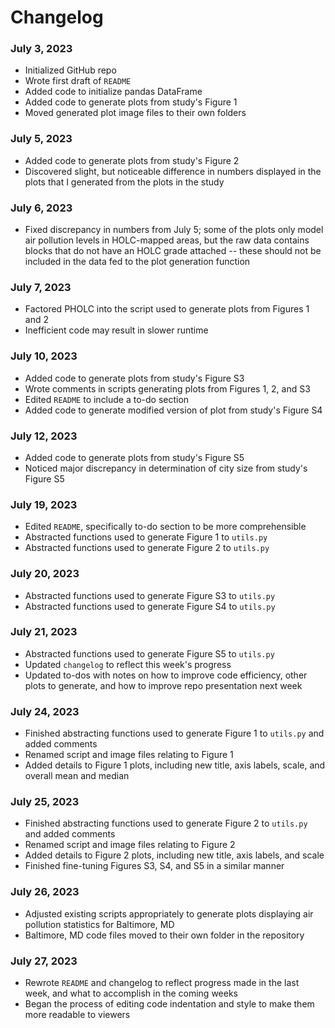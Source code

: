 # Changelog

### July 3, 2023

- Initialized GitHub repo
- Wrote first draft of `README`
- Added code to initialize pandas DataFrame
- Added code to generate plots from study's Figure 1
- Moved generated plot image files to their own folders

### July 5, 2023

- Added code to generate plots from study's Figure 2
- Discovered slight, but noticeable difference in numbers displayed in the
  plots that I generated from the plots in the study

### July 6, 2023

- Fixed discrepancy in numbers from July 5; some of the plots only model air
  pollution levels in HOLC-mapped areas, but the raw data contains blocks that
  do not have an HOLC grade attached -- these should not be included in the
  data fed to the plot generation function

### July 7, 2023

- Factored PHOLC into the script used to generate plots from Figures 1 and 2
- Inefficient code may result in slower runtime

### July 10, 2023

- Added code to generate plots from study's Figure S3
- Wrote comments in scripts generating plots from Figures 1, 2, and S3
- Edited `README` to include a to-do section
- Added code to generate modified version of plot from study's Figure S4

### July 12, 2023

- Added code to generate plots from study's Figure S5
- Noticed major discrepancy in determination of city size from study's Figure
  S5

### July 19, 2023

- Edited `README`, specifically to-do section to be more comprehensible
- Abstracted functions used to generate Figure 1 to `utils.py`
- Abstracted functions used to generate Figure 2 to `utils.py`

### July 20, 2023

- Abstracted functions used to generate Figure S3 to `utils.py`
- Abstracted functions used to generate Figure S4 to `utils.py`

### July 21, 2023

- Abstracted functions used to generate Figure S5 to `utils.py`
- Updated `changelog` to reflect this week's progress
- Updated to-dos with notes on how to improve code efficiency, other plots to
  generate, and how to improve repo presentation next week

### July 24, 2023

- Finished abstracting functions used to generate Figure 1 to `utils.py` and
  added comments
- Renamed script and image files relating to Figure 1
- Added details to Figure 1 plots, including new title, axis labels, scale,
  and overall mean and median

### July 25, 2023

- Finished abstracting functions used to generate Figure 2 to `utils.py` and
  added comments
- Renamed script and image files relating to Figure 2
- Added details to Figure 2 plots, including new title, axis labels, and scale
- Finished fine-tuning Figures S3, S4, and S5 in a similar manner

### July 26, 2023

- Adjusted existing scripts appropriately to generate plots displaying air
  pollution statistics for Baltimore, MD
- Baltimore, MD code files moved to their own folder in the repository

### July 27, 2023

- Rewrote `README` and changelog to reflect progress made in the last week, and
  what to accomplish in the coming weeks
- Began the process of editing code indentation and style to make them more
  readable to viewers
